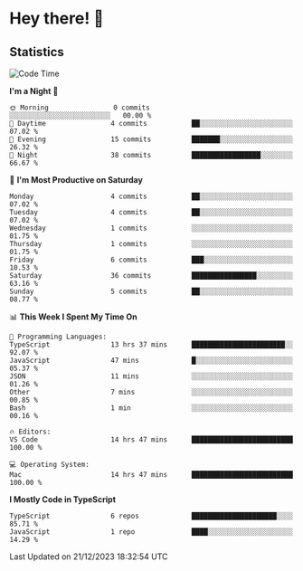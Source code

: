 # Hey there! 👋


## Statistics
<!--START_SECTION:waka-->
![Code Time](http://img.shields.io/badge/Code%20Time-14%20hrs%2026%20mins-blue)

**I'm a Night 🦉** 

```text
🌞 Morning                0 commits           ░░░░░░░░░░░░░░░░░░░░░░░░░   00.00 % 
🌆 Daytime                4 commits           ██░░░░░░░░░░░░░░░░░░░░░░░   07.02 % 
🌃 Evening                15 commits          ███████░░░░░░░░░░░░░░░░░░   26.32 % 
🌙 Night                  38 commits          █████████████████░░░░░░░░   66.67 % 
```
📅 **I'm Most Productive on Saturday** 

```text
Monday                   4 commits           ██░░░░░░░░░░░░░░░░░░░░░░░   07.02 % 
Tuesday                  4 commits           ██░░░░░░░░░░░░░░░░░░░░░░░   07.02 % 
Wednesday                1 commits           ░░░░░░░░░░░░░░░░░░░░░░░░░   01.75 % 
Thursday                 1 commits           ░░░░░░░░░░░░░░░░░░░░░░░░░   01.75 % 
Friday                   6 commits           ███░░░░░░░░░░░░░░░░░░░░░░   10.53 % 
Saturday                 36 commits          ████████████████░░░░░░░░░   63.16 % 
Sunday                   5 commits           ██░░░░░░░░░░░░░░░░░░░░░░░   08.77 % 
```


📊 **This Week I Spent My Time On** 

```text
💬 Programming Languages: 
TypeScript               13 hrs 37 mins      ███████████████████████░░   92.07 % 
JavaScript               47 mins             █░░░░░░░░░░░░░░░░░░░░░░░░   05.37 % 
JSON                     11 mins             ░░░░░░░░░░░░░░░░░░░░░░░░░   01.26 % 
Other                    7 mins              ░░░░░░░░░░░░░░░░░░░░░░░░░   00.85 % 
Bash                     1 min               ░░░░░░░░░░░░░░░░░░░░░░░░░   00.16 % 

🔥 Editors: 
VS Code                  14 hrs 47 mins      █████████████████████████   100.00 % 

💻 Operating System: 
Mac                      14 hrs 47 mins      █████████████████████████   100.00 % 
```

**I Mostly Code in TypeScript** 

```text
TypeScript               6 repos             █████████████████████░░░░   85.71 % 
JavaScript               1 repo              ████░░░░░░░░░░░░░░░░░░░░░   14.29 % 
```




 Last Updated on 21/12/2023 18:32:54 UTC
<!--END_SECTION:waka-->

